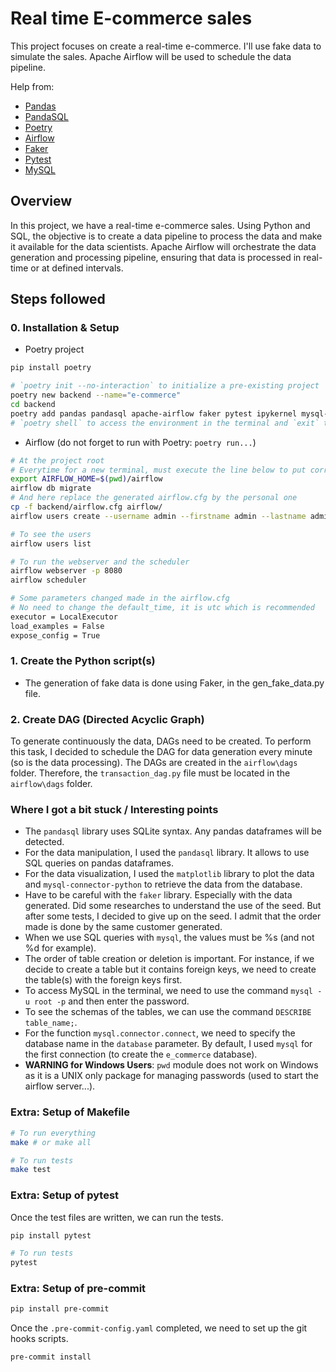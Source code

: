 # Real time E-commerce sales

This project focuses on create a real-time e-commerce. I'll use fake data to simulate the sales. Apache Airflow will be used to schedule the data pipeline.

Help from:

- [Pandas](https://pandas.pydata.org/docs/)
- [PandaSQL](https://pypi.org/project/pandasql/)
- [Poetry](https://python-poetry.org/docs/)
- [Airflow](https://airflow.apache.org/docs/)
- [Faker](https://faker.readthedocs.io/en/master/)
- [Pytest](https://docs.pytest.org/en/7.1.x/contents.html)
- [MySQL](https://dev.mysql.com/doc/connector-python/en/)

## Overview

In this project, we have a real-time e-commerce sales. Using Python and SQL, the objective is to create a data pipeline to process the data and make it available for the data scientists. Apache Airflow will orchestrate the data generation and processing pipeline, ensuring that data is processed in real-time or at defined intervals.

## Steps followed

### 0. Installation & Setup

- Poetry project

```bash
pip install poetry

# `poetry init --no-interaction` to initialize a pre-existing project
poetry new backend --name="e-commerce"
cd backend
poetry add pandas pandasql apache-airflow faker pytest ipykernel mysql-connector-python
# `poetry shell` to access the environment in the terminal and `exit` to exit the environment
```

- Airflow (do not forget to run with Poetry: `poetry run...`)

```bash
# At the project root
# Everytime for a new terminal, must execute the line below to put correctly the AIRFLOW_HOME
export AIRFLOW_HOME=$(pwd)/airflow
airflow db migrate
# And here replace the generated airflow.cfg by the personal one
cp -f backend/airflow.cfg airflow/
airflow users create --username admin --firstname admin --lastname admin --role Admin --email admin --password admin

# To see the users
airflow users list

# To run the webserver and the scheduler
airflow webserver -p 8080
airflow scheduler
```

```bash
# Some parameters changed made in the airflow.cfg
# No need to change the default_time, it is utc which is recommended
executor = LocalExecutor
load_examples = False
expose_config = True
```

### 1. Create the Python script(s)

- The generation of fake data is done using Faker, in the gen_fake_data.py file.

### 2. Create DAG (Directed Acyclic Graph)

To generate continuously the data, DAGs need to be created. To perform this task, I decided to schedule the DAG for data generation every minute (so is the data processing). The DAGs are created in the `airflow\dags` folder.
Therefore, the `transaction_dag.py` file must be located in the `airflow\dags` folder.

### Where I got a bit stuck / Interesting points

- The `pandasql` library uses SQLite syntax. Any pandas dataframes will be detected.
- For the data manipulation, I used the `pandasql` library. It allows to use SQL queries on pandas dataframes.
- For the data visualization, I used the `matplotlib` library to plot the data and `mysql-connector-python` to retrieve the data from the database.
- Have to be careful with the `faker` library. Especially with the data generated. Did some researches to understand the use of the seed. But after some tests, I decided to give up on the seed. I admit that the order made is done by the same customer generated.
- When we use SQL queries with `mysql`, the values must be %s (and not %d for example).
- The order of table creation or deletion is important. For instance, if we decide to create a table but it contains foreign keys, we need to create the table(s) with the foreign keys first.
- To access MySQL in the terminal, we need to use the command `mysql -u root -p` and then enter the password.
- To see the schemas of the tables, we can use the command `DESCRIBE table_name;`.
- For the function `mysql.connector.connect`, we need to specify the database name in the `database` parameter. By default, I used `mysql` for the first connection (to create the `e_commerce` database).
- **WARNING for Windows Users**: `pwd` module does not work on Windows as it is a UNIX only package for managing passwords (used to start the airflow server...).

### Extra: Setup of Makefile

```bash
# To run everything
make # or make all

# To run tests
make test
```

### Extra: Setup of pytest

Once the test files are written, we can run the tests.

```bash
pip install pytest

# To run tests
pytest
```

### Extra: Setup of pre-commit

```bash
pip install pre-commit
```

Once the `.pre-commit-config.yaml` completed, we need to set up the git hooks scripts.

```bash
pre-commit install
```
